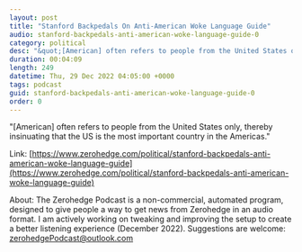 ```yaml
---
layout: post
title: "Stanford Backpedals On Anti-American Woke Language Guide"
audio: stanford-backpedals-anti-american-woke-language-guide-0
category: political
desc: "&quot;[American] often refers to people from the United States only, thereby insinuating that the US is the most important country in the Americas.&quot;"
duration: 00:04:09
length: 249
datetime: Thu, 29 Dec 2022 04:05:00 +0000
tags: podcast
guid: stanford-backpedals-anti-american-woke-language-guide-0
order: 0
---
```

&quot;[American] often refers to people from the United States only, thereby insinuating that the US is the most important country in the Americas.&quot;

Link: [https://www.zerohedge.com/political/stanford-backpedals-anti-american-woke-language-guide](https://www.zerohedge.com/political/stanford-backpedals-anti-american-woke-language-guide)

About: The Zerohedge Podcast is a non-commercial, automated program, designed to give people a way to get news from Zerohedge in an audio format.  I am actively working on tweaking and improving the setup to create a better listening experience (December 2022).  Suggestions are welcome: [zerohedgePodcast@outlook.com](mailto:zerohedgePodcast@outlook.com)